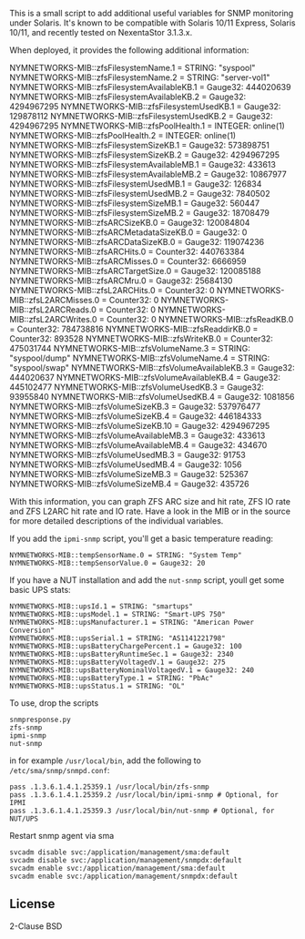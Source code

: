 This is a small script to add additional useful variables for SNMP monitoring
under Solaris. It's known to be compatible with Solaris 10/11 Express, Solaris 10/11,
and recently tested on NexentaStor 3.1.3.x.

When deployed, it provides the following additional information:

NYMNETWORKS-MIB::zfsFilesystemName.1 = STRING: "syspool"
NYMNETWORKS-MIB::zfsFilesystemName.2 = STRING: "server-vol1"
NYMNETWORKS-MIB::zfsFilesystemAvailableKB.1 = Gauge32: 444020639
NYMNETWORKS-MIB::zfsFilesystemAvailableKB.2 = Gauge32: 4294967295
NYMNETWORKS-MIB::zfsFilesystemUsedKB.1 = Gauge32: 129878112
NYMNETWORKS-MIB::zfsFilesystemUsedKB.2 = Gauge32: 4294967295
NYMNETWORKS-MIB::zfsPoolHealth.1 = INTEGER: online(1)
NYMNETWORKS-MIB::zfsPoolHealth.2 = INTEGER: online(1)
NYMNETWORKS-MIB::zfsFilesystemSizeKB.1 = Gauge32: 573898751
NYMNETWORKS-MIB::zfsFilesystemSizeKB.2 = Gauge32: 4294967295
NYMNETWORKS-MIB::zfsFilesystemAvailableMB.1 = Gauge32: 433613
NYMNETWORKS-MIB::zfsFilesystemAvailableMB.2 = Gauge32: 10867977
NYMNETWORKS-MIB::zfsFilesystemUsedMB.1 = Gauge32: 126834
NYMNETWORKS-MIB::zfsFilesystemUsedMB.2 = Gauge32: 7840502
NYMNETWORKS-MIB::zfsFilesystemSizeMB.1 = Gauge32: 560447
NYMNETWORKS-MIB::zfsFilesystemSizeMB.2 = Gauge32: 18708479
NYMNETWORKS-MIB::zfsARCSizeKB.0 = Gauge32: 120084804
NYMNETWORKS-MIB::zfsARCMetadataSizeKB.0 = Gauge32: 0
NYMNETWORKS-MIB::zfsARCDataSizeKB.0 = Gauge32: 119074236
NYMNETWORKS-MIB::zfsARCHits.0 = Counter32: 440763384
NYMNETWORKS-MIB::zfsARCMisses.0 = Counter32: 6666959
NYMNETWORKS-MIB::zfsARCTargetSize.0 = Gauge32: 120085188
NYMNETWORKS-MIB::zfsARCMru.0 = Gauge32: 25684130
NYMNETWORKS-MIB::zfsL2ARCHits.0 = Counter32: 0
NYMNETWORKS-MIB::zfsL2ARCMisses.0 = Counter32: 0
NYMNETWORKS-MIB::zfsL2ARCReads.0 = Counter32: 0
NYMNETWORKS-MIB::zfsL2ARCWrites.0 = Counter32: 0
NYMNETWORKS-MIB::zfsReadKB.0 = Counter32: 784738816
NYMNETWORKS-MIB::zfsReaddirKB.0 = Counter32: 893528
NYMNETWORKS-MIB::zfsWriteKB.0 = Counter32: 475031744
NYMNETWORKS-MIB::zfsVolumeName.3 = STRING: "syspool/dump"
NYMNETWORKS-MIB::zfsVolumeName.4 = STRING: "syspool/swap"
NYMNETWORKS-MIB::zfsVolumeAvailableKB.3 = Gauge32: 444020637
NYMNETWORKS-MIB::zfsVolumeAvailableKB.4 = Gauge32: 445102477
NYMNETWORKS-MIB::zfsVolumeUsedKB.3 = Gauge32: 93955840
NYMNETWORKS-MIB::zfsVolumeUsedKB.4 = Gauge32: 1081856
NYMNETWORKS-MIB::zfsVolumeSizeKB.3 = Gauge32: 537976477
NYMNETWORKS-MIB::zfsVolumeSizeKB.4 = Gauge32: 446184333
NYMNETWORKS-MIB::zfsVolumeSizeKB.10 = Gauge32: 4294967295
NYMNETWORKS-MIB::zfsVolumeAvailableMB.3 = Gauge32: 433613
NYMNETWORKS-MIB::zfsVolumeAvailableMB.4 = Gauge32: 434670
NYMNETWORKS-MIB::zfsVolumeUsedMB.3 = Gauge32: 91753
NYMNETWORKS-MIB::zfsVolumeUsedMB.4 = Gauge32: 1056
NYMNETWORKS-MIB::zfsVolumeSizeMB.3 = Gauge32: 525367
NYMNETWORKS-MIB::zfsVolumeSizeMB.4 = Gauge32: 435726


With this information, you can graph ZFS ARC size and hit rate, ZFS IO rate and
ZFS L2ARC hit rate and IO rate. Have a look in the MIB or in the source for
more detailed descriptions of the individual variables. 

If you add the `ipmi-snmp` script, you'll get a basic temperature reading:

    NYMNETWORKS-MIB::tempSensorName.0 = STRING: "System Temp"
    NYMNETWORKS-MIB::tempSensorValue.0 = Gauge32: 20

If you have a NUT installation and add the `nut-snmp` script, youll get some
basic UPS stats:

    NYMNETWORKS-MIB::upsId.1 = STRING: "smartups"
    NYMNETWORKS-MIB::upsModel.1 = STRING: "Smart-UPS 750"
    NYMNETWORKS-MIB::upsManufacturer.1 = STRING: "American Power Conversion"
    NYMNETWORKS-MIB::upsSerial.1 = STRING: "AS1141221798"
    NYMNETWORKS-MIB::upsBatteryChargePercent.1 = Gauge32: 100
    NYMNETWORKS-MIB::upsBatteryRuntimeSec.1 = Gauge32: 2340
    NYMNETWORKS-MIB::upsBatteryVoltagedV.1 = Gauge32: 275
    NYMNETWORKS-MIB::upsBatteryNominalVoltagedV.1 = Gauge32: 240
    NYMNETWORKS-MIB::upsBatteryType.1 = STRING: "PbAc"
    NYMNETWORKS-MIB::upsStatus.1 = STRING: "OL"

To use, drop the scripts

    snmpresponse.py
    zfs-snmp
    ipmi-snmp
    nut-snmp

in for example `/usr/local/bin`, add the following to `/etc/sma/snmp/snmpd.conf`:

    pass .1.3.6.1.4.1.25359.1 /usr/local/bin/zfs-snmp
    pass .1.3.6.1.4.1.25359.2 /usr/local/bin/ipmi-snmp # Optional, for IPMI
    pass .1.3.6.1.4.1.25359.3 /usr/local/bin/nut-snmp # Optional, for NUT/UPS

Restart snmp agent via sma
    
    svcadm disable svc:/application/management/sma:default
    svcadm disable svc:/application/management/snmpdx:default
    svcadm enable svc:/application/management/sma:default
    svcadm enable svc:/application/management/snmpdx:default

License
-------

2-Clause BSD

